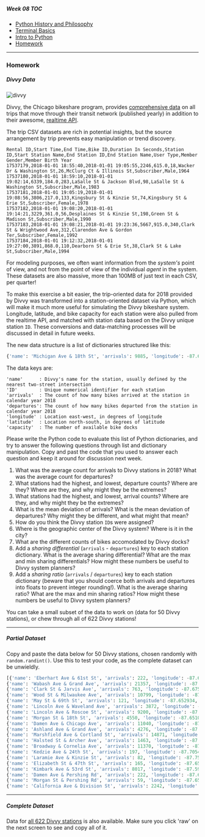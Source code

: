 ##### Week 08 TOC
- [Python History and Philosophy](readme.md)
- [Terminal Basics](terminal.md)
- [Intro to Python](python.md)
- [Homework](homework.md)

-----

### Homework

##### Divvy Data

![divvy](https://dailynorthwestern.com/wp-content/uploads/2016/06/divvyfile-1-900x600.jpg)

Divvy, the Chicago bikeshare program, provides [comprehensive data](https://www.divvybikes.com/system-data) on all trips that move through their transit network (published yearly) in addition to their awesome, [realtime API](https://feeds.divvybikes.com/stations/stations.json). 

The trip CSV datasets are rich in potential insights, but the source arrangement by trip prevents easy manipulation or trend discovery. 

```csv
Rental ID,Start Time,End Time,Bike ID,Duration In Seconds,Station ID,Start Station Name,End Station ID,End Station Name,User Type,Member Gender,Member Birth Year
17537179,2018-01-01 18:55:40,2018-01-01 19:05:55,2246,615.0,18,Wacker Dr & Washington St,26,McClurg Ct & Illinois St,Subscriber,Male,1964
17537180,2018-01-01 18:59:10,2018-01-01 19:02:14,6339,184.0,283,LaSalle St & Jackson Blvd,98,LaSalle St & Washington St,Subscriber,Male,1983
17537181,2018-01-01 19:05:19,2018-01-01 19:08:56,3806,217.0,133,Kingsbury St & Kinzie St,74,Kingsbury St & Erie St,Subscriber,Female,1978
17537182,2018-01-01 19:08:20,2018-01-01 19:14:21,3229,361.0,56,Desplaines St & Kinzie St,198,Green St & Madison St,Subscriber,Male,1990
17537183,2018-01-01 19:08:21,2018-01-01 19:23:36,5667,915.0,340,Clark St & Wrightwood Ave,312,Clarendon Ave & Gordon Ter,Subscriber,Female,1992
17537184,2018-01-01 19:12:32,2018-01-01 19:27:00,3891,868.0,110,Dearborn St & Erie St,38,Clark St & Lake St,Subscriber,Male,1994
```

For modeling purposes, we often want information from the *system's* point of view, and not from the point of view of the individual *agent* in the system. These datasets are also massive, more than 100MB of just text in each CSV, per quarter! 

To make this exercise a bit easier, the trip-oriented data for 2018 provided by Divvy was transformed into a station-oriented dataset via Python, which will make it much more useful for simulating the Divvy bikeshare system. Longitude, latitude, and bike capacity for each station were also pulled from the realtime API, and matched with station data based on the Divvy unique station `ID`. These conversions and data-matching processes will be discussed in detail in future weeks.

The new data structure is a list of dictionaries structured like this:

```python
{'name': 'Michigan Ave & 18th St', 'arrivals': 9885, 'longitude': -87.62455, 'departures': 9412, 'latitude': 41.857813, 'capacity': 23, 'ID': 273}
```

The data keys are:

```
'name'      : Divvy's name for the station, usually defined by the nearest two-street intersection
'ID'        : Unique numerical identifier for each station
'arrivals'  : The count of how many bikes arrived at the station in calendar year 2018
'departures': The count of how many bikes departed from the station in calendar year 2018
'longitude' : Location east-west, in degrees of longitude
'latitude'  : Location north-south, in degrees of latitude
'capacity'  : The number of available bike docks
```

Please write the Python code to evaluate this list of Python dictionaries, and try to answer the following questions through list and dictionary manipulation. Copy and past the code that you used to answer each question and keep it around for discussion next week.

1. What was the average count for arrivals to Divvy stations in 2018? What was the average count for departures?
2. What stations had the highest, and lowest, departure counts? Where are they? Where are they, and why might they be the extremes?
3. What stations had the highest, and lowest, arrival counts? Where are they, and why might they be the extremes?
4. What is the mean deviation of arrivals? What is the mean deviation of departures? Why might they be different, and what might that mean?
4. How do you think the Divvy station `ID`s were assigned?
5. Where is the geographic center of the Divvy system? Where is it in the city?
6. What are the different counts of bikes accomodated by Divvy docks? 
7. Add a *sharing differential* (`arrivals` - `departures`) key to each station dictionary. What is the average sharing differential? What are the max and min sharing differentials? How might these numbers be useful to Divvy system planners?
8. Add a *sharing ratio* (`arrivals` / `departures`) key to each station dictionary (beware that you should coerce both arrivals and departures into floats to prevent integer rounding!). What is the average sharing ratio? What are the max and min sharing ratios? How might these numbers be useful to Divvy system planners?

You can take a small subset of the data to work on (data for 50 Divvy stations), or chew through all of 622 Divvy stations!

-----

##### Partial Dataset

Copy and paste the data below for 50 Divvy stations, chosen randomly with `random.randint()`. Use this to test your code, as the complete dataset can be unwieldly.

```python
[{'name': 'Eberhart Ave & 61st St', 'arrivals': 222, 'longitude': -87.6133078304, 'departures': 210, 'latitude': 41.78414169317, 'capacity': 11, 'ID': 431},
{'name': 'Wabash Ave & Grand Ave', 'arrivals': 21357, 'longitude': -87.626761, 'departures': 21029, 'latitude': 41.891466, 'capacity': 31, 'ID': 199},
{'name': 'Clark St & Jarvis Ave', 'arrivals': 763, 'longitude': -87.675005, 'departures': 782, 'latitude': 42.015963, 'capacity': 11, 'ID': 517},
{'name': 'Wood St & Milwaukee Ave', 'arrivals': 10799, 'longitude': -87.672552, 'departures': 10332, 'latitude': 41.907655, 'capacity': 19, 'ID': 61},
{'name': 'May St & 69th St', 'arrivals': 121, 'longitude': -87.652934, 'departures': 123, 'latitude': 41.768938, 'capacity': 11, 'ID': 567},
{'name': 'Lincoln Ave & Waveland Ave', 'arrivals': 3872, 'longitude': -87.675278, 'departures': 3467, 'latitude': 41.948797, 'capacity': 15, 'ID': 257},
{'name': 'Lincoln Ave & Roscoe St', 'arrivals': 9200, 'longitude': -87.67097, 'departures': 8199, 'latitude': 41.94334, 'capacity': 19, 'ID': 230},
{'name': 'Morgan St & 18th St', 'arrivals': 4550, 'longitude': -87.651073, 'departures': 3959, 'latitude': 41.858086, 'capacity': 15, 'ID': 14},
{'name': 'Damen Ave & Chicago Ave', 'arrivals': 11040, 'longitude': -87.67722, 'departures': 9847, 'latitude': 41.895769, 'capacity': 19, 'ID': 128},
{'name': 'Ashland Ave & Grand Ave', 'arrivals': 4276, 'longitude': -87.666611, 'departures': 3970, 'latitude': 41.891072, 'capacity': 15, 'ID': 277},
{'name': 'Marshfield Ave & Cortland St', 'arrivals': 14871, 'longitude': -87.668879, 'departures': 15413, 'latitude': 41.916017, 'capacity': 23, 'ID': 58},
{'name': 'Halsted St & Archer Ave', 'arrivals': 1463, 'longitude': -87.646795, 'departures': 1553, 'latitude': 41.847203, 'capacity': 15, 'ID': 206},
{'name': 'Broadway & Cornelia Ave', 'arrivals': 11370, 'longitude': -87.646439, 'departures': 11231, 'latitude': 41.945529, 'capacity': 23, 'ID': 303},
{'name': 'Kedzie Ave & 24th St', 'arrivals': 197, 'longitude': -87.7054137458, 'departures': 224, 'latitude': 41.84819094491, 'capacity': 11, 'ID': 441},
{'name': 'Laramie Ave & Kinzie St', 'arrivals': 82, 'longitude': -87.755527, 'departures': 65, 'latitude': 41.887832, 'capacity': 11, 'ID': 530},
{'name': 'Elizabeth St & 47th St', 'arrivals': 165, 'longitude': -87.656526, 'departures': 156, 'latitude': 41.80839, 'capacity': 11, 'ID': 553},
{'name': 'Kimbark Ave & 53rd St', 'arrivals': 8017, 'longitude': -87.594747, 'departures': 7704, 'latitude': 41.799568, 'capacity': 19, 'ID': 322},
{'name': 'Damen Ave & Pershing Rd', 'arrivals': 222, 'longitude': -87.676597, 'departures': 200, 'latitude': 41.823192, 'capacity': 11, 'ID': 546},
{'name': 'Morgan St & Pershing Rd', 'arrivals': 59, 'longitude': -87.650931, 'departures': 61, 'latitude': 41.823613, 'capacity': 7, 'ID': 548},
{'name': 'California Ave & Division St', 'arrivals': 2242, 'longitude': -87.697474, 'departures': 2024, 'latitude': 41.903029, 'capacity': 15, 'ID': 216}]
```

-----

##### Complete Dataset

Data for [all 622 Divvy stations](data.txt) is also available. Make sure you click 'raw' on the next screen to see and copy all of it.
